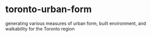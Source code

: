 # toronto-urban-form
generating various measures of urban form, built environment, and walkability for the Toronto region
